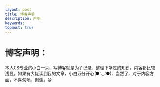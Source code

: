 ```yaml
---
layout: post
title: 博客声明
description: 声明
keywords: 
topmost: true
---
```


# 博客声明：

本人CS专业的小白一只，写博客就是为了记录、整理下学过的知识，内容都比较浅显。如果有大佬读到我的文章，小白万分开心(●'◡'●)，当然了，对于内容方面，不喜勿喷，谢谢。😁
